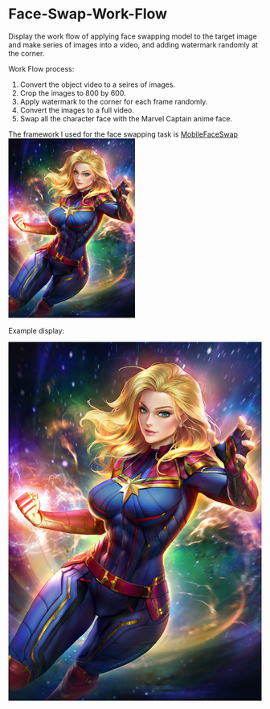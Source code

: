 # Face-Swap-Work-Flow
Display the work flow of applying face swapping model to the target image and make series of images into a video, and adding watermark randomly at the corner.

Work Flow process:
1. Convert the object video to a seires of images.
2. Crop the images to 800 by 600.
3. Apply watermark to the corner for each frame randomly.
4. Convert the images to a full video.
5. Swap all the character face with the Marvel Captain anime face.


The framework I used for the face swapping task is 
[MobileFaceSwap](https://github.com/Seanseattle/MobileFaceSwap)
<img src="/super_woman.jpg" alt="Captain Marvel" width="50%">

Example display:


![Marvel Captain](/super_woman.jpg)


